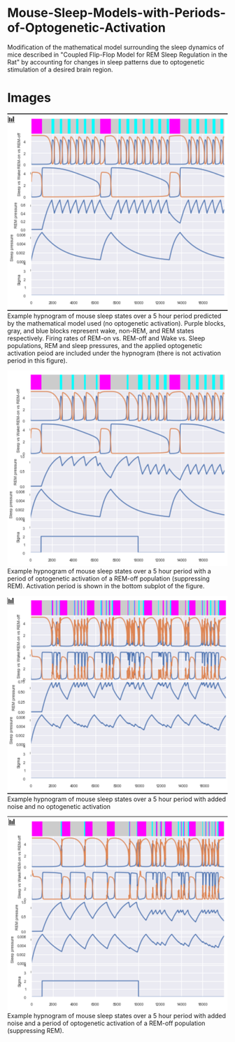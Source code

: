 # Mouse-Sleep-Models-with-Periods-of-Optogenetic-Activation
Modification of the mathematical model surrounding the sleep dynamics of mice described in "Coupled Flip-Flop Model for REM Sleep Regulation in the Rat" by accounting for changes in sleep patterns due to optogenetic stimulation of a desired brain region.

# Images
![](images/No_Optogenetic_Activation_no_Noise.png)
  Example hypnogram of mouse sleep states over a 5 hour period predicted by the mathematical model used (no optogenetic activation). Purple blocks, gray, and blue blocks represent wake, non-REM, and REM states respectively. Firing rates of REM-on vs. REM-off and Wake vs. Sleep populations, REM and sleep pressures, and the applied optogenetic activation peiod are included under the hypnogram (there is not activation period in this figure).

![](images/Optogenetic_Activation_no_Noise.png)
  Example hypnogram of mouse sleep states over a 5 hour period with a period of optogenetic activation of a REM-off population (suppressing REM). Activation period is shown in the bottom subplot of the figure.

![](images/No_Optogenetic_Activation_with_Noise.png)
  Example hypnogram of mouse sleep states over a 5 hour period with added noise and no optogenetic activation

![](images/Optogenetic_Activation_with_Noise.png)
  Example hypnogram of mouse sleep states over a 5 hour period with added noise and a period of optogenetic activation of a REM-off population (suppressing REM).
